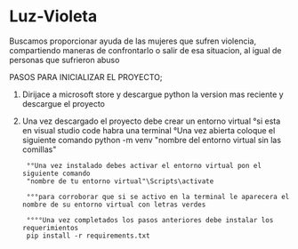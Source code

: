 # Luz-Violeta
Buscamos proporcionar ayuda de las mujeres que sufren violencia, compartiendo maneras de confrontarlo o salir de esa situacion, al igual de personas que sufrieron abuso 


PASOS PARA INICIALIZAR EL PROYECTO;

1. Dirijace a microsoft store y descargue python la version mas reciente y descargue el proyecto 

2. Una vez descargado el proyecto debe crear un entorno virtual 
        °si esta en visual studio code habra una terminal 
        °Una vez abierta coloque el siguiente comando 
        python -m venv "nombre del entorno virtual sin las comillas"
        
        °°Una vez instalado debes activar el entorno virtual pon el siguiente comando
        "nombre de tu entorno virtual"\Scripts\activate

        °°°para corroborar que si se activo en la terminal le aparecera el nombre de su entorno virtual con letras verdes

        °°°°Una vez completados los pasos anteriores debe instalar los requerimientos
        pip install -r requirements.txt
